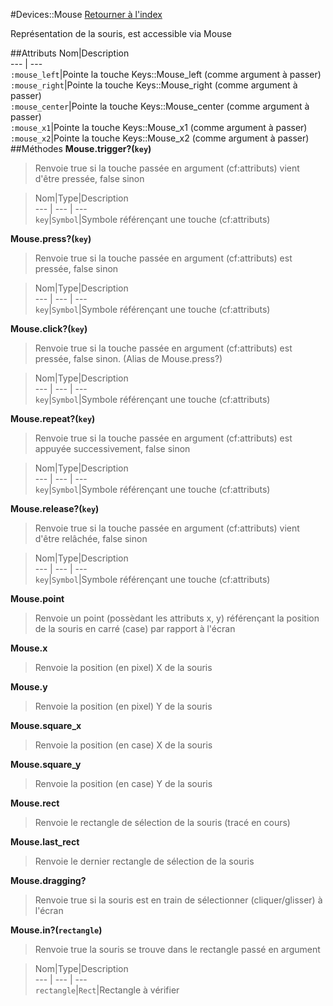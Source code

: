 #Devices::Mouse
[Retourner à l'index](README.md)

Représentation de la souris, est accessible via Mouse

##Attributs
Nom|Description  
--- | ---  
`:mouse_left`|Pointe la touche Keys::Mouse_left (comme argument à passer)  
`:mouse_right`|Pointe la touche Keys::Mouse_right (comme argument à passer)  
`:mouse_center`|Pointe la touche Keys::Mouse_center (comme argument à passer)  
`:mouse_x1`|Pointe la touche Keys::Mouse_x1 (comme argument à passer)  
`:mouse_x2`|Pointe la touche Keys::Mouse_x2 (comme argument à passer)  
##Méthodes
**Mouse.trigger?(`key`)**

> Renvoie true si la touche passée en argument (cf:attributs) vient d'être pressée, false sinon  
  
> Nom|Type|Description  
--- | --- | ---  
`key`|`Symbol`|Symbole référençant une touche (cf:attributs)  
  




**Mouse.press?(`key`)**

> Renvoie true si la touche passée en argument (cf:attributs) est pressée, false sinon  
  
> Nom|Type|Description  
--- | --- | ---  
`key`|`Symbol`|Symbole référençant une touche (cf:attributs)  
  




**Mouse.click?(`key`)**

> Renvoie true si la touche passée en argument (cf:attributs) est pressée, false sinon. (Alias de Mouse.press?)  
  
> Nom|Type|Description  
--- | --- | ---  
`key`|`Symbol`|Symbole référençant une touche (cf:attributs)  
  




**Mouse.repeat?(`key`)**

> Renvoie true si la touche passée en argument (cf:attributs) est appuyée successivement, false sinon  
  
> Nom|Type|Description  
--- | --- | ---  
`key`|`Symbol`|Symbole référençant une touche (cf:attributs)  
  




**Mouse.release?(`key`)**

> Renvoie true si la touche passée en argument (cf:attributs) vient d'être relâchée, false sinon  
  
> Nom|Type|Description  
--- | --- | ---  
`key`|`Symbol`|Symbole référençant une touche (cf:attributs)  
  




**Mouse.point**

> Renvoie un point (possèdant les attributs x, y) référençant la position de la souris en carré (case) par rapport à l'écran  
  
>   




**Mouse.x**

> Renvoie la position (en pixel) X de la souris  
  
>   




**Mouse.y**

> Renvoie la position (en pixel) Y de la souris  
  
>   




**Mouse.square_x**

> Renvoie la position (en case) X de la souris  
  
>   




**Mouse.square_y**

> Renvoie la position (en case) Y de la souris  
  
>   




**Mouse.rect**

> Renvoie le rectangle de sélection de la souris (tracé en cours)  
  
>   




**Mouse.last_rect**

> Renvoie le dernier rectangle de sélection de la souris  
  
>   




**Mouse.dragging?**

> Renvoie true si la souris est en train de sélectionner (cliquer/glisser) à l'écran  
  
>   




**Mouse.in?(`rectangle`)**

> Renvoie true la souris se trouve dans le rectangle passé en argument  
  
> Nom|Type|Description  
--- | --- | ---  
`rectangle`|`Rect`|Rectangle à vérifier  
  




